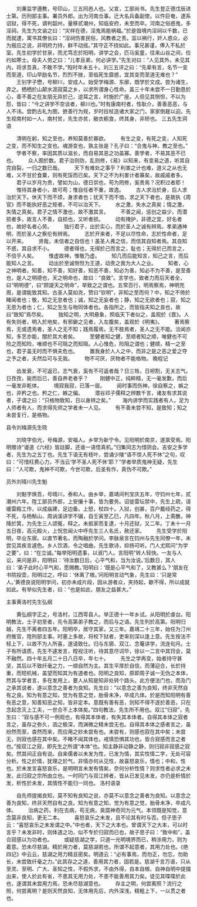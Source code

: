 <!-- { "loadSidebar": true } -->
　　刘秉监字遵教，号印山，三五同邑人也。父宣，工部尚书。先生登正德戊辰进士第。历刑部主事。署员外郎。出为河南佥事。迁大名兵备副使。以忤巨奄，逮系诏狱，得不死，谪判韶州，量移贰潮州，知临安府，未至而卒。河南之俗惑鬼，多淫祠，先生为文谕之曰：“灾祥在德，淫鬼焉能祸福。”於是毁境内淫祠以千数，已而就逮，寓书其僚长曰：“淫祠伤害民俗，风教者之责。监以祸行，奸人惑众，必为报应之说，非明府力持，鲜不动摇。”其守正不挠如此。事兄甚谨，俸入不私於室。先生初学於甘泉，而尤笃志於阳明，讲学之会，匹马奚童，往来山谷之间，俭约如寒士。母夫人劳之曰：“儿孝且弟，何必讲学。”先生对曰：“人见其外，未见其内，将求吾真，不敢不学。”殁时年未五十。刘三五评之曰：“先辈有言，名节一变而至道，印山早励名节，烈烈不挫，至临死生靡惑，宜其变而至道无难也？”
　　王钊字子懋，号柳川，安成人。始受学梅源、东廓，既学於文成。尝为诸生，弃之。栖栖於山颠水涯寂莫之乡，以求所谓身心性命。盖三十年未尝不一日勤恳於心，善不善之在友朋无异於己，逆耳之言，时施於广座。人但见其恻怛，不以为怨，皆曰：“今之讲学不空谈者，柳川也。”时有康南村者，性耿介，善善恶恶，与人不讳。尝酌古礼为图，摭善行为规，岁时拄杖造诸大家之门，家家倒屣以迎。先生视南村如一人，南村贫，先生亦贫，敝衣粝食，终其身，非矫也。
三五先生洞语

　　清明在躬，知之至也，养知莫善於寡欲。
　　有生之变，有死之变，人知死之变，而不知生之变也。魂游变也，孰主张是？孔子曰：“合鬼与神，教之至也。”
　　学者不察，率因其质以滋长，而自易其恶之功盖寡。善学者，不易其恶不已也。
　　众人囿於数。君子治则防，乱则修，《易》以知来，有变易之道，听其自完自裂，一归之数已哉。
　　天下有难处之事乎？利害之计也难，道义之从也无难，义不甘於食粟，则有死馁而已矣。天下之不为利害计者寡矣，故戚戚者多。
　　君子以岁月为贵，譬如为山，德日崇也，苟为罔修，奚贵焉？况积过者耶！
　　惟待其身者小，故可苟；惟自任者不重，故逸。
　　古人求治於身，后人求治於天下。休天下而不烦，身求者也；扰天下而不恤，求之天下者也，是故执《周官》而不能执好恶之矩者，不可以治天下。
　　水之激，失水之真矣；情之激，失情之真矣。君子之情不激也，故不激其言。
　　不善之闻，惩创之益少，而潜损者多，故言人不善，自损也，又听者损。
　　动有掩护，非德之宜，好名者也，故好名者心劳。
　　独行君子，出於实心，而於圣人之诚有辨焉。孝弟通神明，而於圣人之察伦有辨焉。
　　志於开来者，不足以尽性命，志於性命者，足以开来。
　　贤哉，未信者之自信也！虽圣人弗之信，而信其自知者焉。其自知不惑，其自求不小。
　　德者得也，无得於己而言之，耻也；无得於己而言之，不信乎人矣。
　　惟虚故神，惟敬乃虚。
　　知几而后能知言，知己之言，而后能知人之言。
　　动出於至诚恻怛为王道，动责之我为大人之业。
　　知者，心之神明者。知善，知不善，知好善，知恶不善，知必为善，知必不为不善，是至善也，是人之明德也，天之明命也，故曰：“良致”。言学也，致者力而后天者全，曰“明明德”，曰“顾諟天之明命”，举致之之谓也。五常百行，明焉察焉，神明充周，是谓能致其知。古圣人莫如尧，赞曰“钦明”，非知之至而何？中，知之不倚於睹闻者也；敬，知之无怠者也；诚，知之无妄者也；静，知之无欲者也；寂，知之无思为者也；仁，知之生生与物同体者也。各指所之，而皆指夫知之良也，故曰“致知”焉尽矣。
　　独知之明，大明悬象，照临天下者似之，盖观於《晋》。人有失则者，明入於地矣，有邪僻之见者，入左腹矣，盖观於《明夷》。
　　著焉察焉，无或遗焉者，圣人之无不知；践焉履焉，无不胜焉者，圣人之无不能。洽闻亦知，多艺亦能，闇於其大者矣。
　　至健者知之健，至顺者知之顺，唯健也不可险之而知险，唯顺也不可阻之而知阻。人心惟危，险阻之谓也；健顺，精一之至也，君子盖无时而不惧夫危也。
　　置我身於人人之中，而非之是之恶之爱之夺之予之者，夫然后可与无我。
　　物不可厌，厌物者不能格物。
晚程记

　　齿发衰，不可返已，志气衰，奚有不可返者哉？日三牲，日袒割，无关志气。日孜孜，毙而后已，善自养老者乎？
　　刚健中正，纯粹精，无一毫发歉，而后一毫发非乾体。
　　境寂我寂，已落一层。
　　阅时事而伤神，徐自察之，嫉之也，非矜之也。矜之仁，嫉之偏。
　　潜谷邓子儒释之辨数千言，诸友有求其说者，子谓之曰：“只格物致知，日以身辨之矣。”
　　海内讲学而实践者有人，足为人师者有人，而求得先师之学者未一人见。
　　有不善未尝不知，是致知；知之未尝复行，是格物。

县令刘梅源先生晓

　　刘晓字伯光，号梅源，安福人。乡举为新宁令。见阳明於南京，遂禀受焉。阳明赠诗“谩道《六经》皆註脚，还谁一语悟真机。”归集同志为惜阴会。吉安之多学者，先生为之五丁也。先生下语无有枝叶，尝诵少陵“语不惊人死不休”之句，叹曰：“可惜枉费心力，不当云‘学不圣人死不休’耶？”学者举质鬼神无疑，先生曰：“人可欺，鬼神不可欺，今世可欺，后圣有作，真伪不可欺。”

员外刘晴川先生魁

　　刘魁字焕吾，号晴川，泰和人。由乡举，嘉靖间判宝庆五年，守钧州七年，贰潮州六年。陞工部员外郎，上安攘十事，皆为要务。诏徙雷坛禁中，先生上疏，请缓雷殿工作，以成庙建，足边备。上怒，杖四十。入狱，创甚，百户戴经药之，得不死，与杨斛山、周讷溪讲学不辍，自壬寅至乙巳，凡四年。秋八月，上斋醮，神降於箕，为先生三人颂冤，释之。未抵家而复逮，十月还狱，又二年。丁未十一月五日夜，高元殿火，上怳忽闻火中呼先生三人名氏，赦还家。
　　先生受学於阳明，卒业东廓。以直节著名，而陶融於学问。李脉泉言在钧州与先生同僚一年，未尝见其疾言遽色。乡人饮酒，令之唱曲，先生歌诗，抑扬可听。门人尤熙问“为学之要”，曰：“在立诚。”每举阳明遗事，以淑门人。言阳明“转人轻快。一友与人讼，来问是非，阳明曰：‘待汝数日后，心平气和，当为汝说。’后数日，其人曰：‘弟子此时心平气和，愿赐教。’阳明曰：‘既是心平气和了，又教甚么？’朋友在书院投壶，阳明过之，呼曰：‘休离了根。’问阳明言动气象，先生曰：‘只是常人。’黄德良说阳明学问，初亦未成片段，因从游者众，夹持起，歇不得，所以成就如此。有举似先生者，曰：“也是如此，朋友之益甚大。”

主事黄洛村先生弘纲

　　黄弘纲字正之，号洛村，江西雩县人。举正德十一年乡试。从阳明於虔台。阳明教法，士子初至者，先令高第弟子教之，而后与之语。先生列於高第。阳明归越，先生不离者四五年。阳明卒，居守其家，又三年。嘉靖二十三年，始任为汀州府推官，陞刑部主事。时塞上多故，将校下狱者，吏率刻深以逢上意。先生按法不轻上下，以故不为人所喜，遂请致仕。归与东廓、双江、念菴讲学，流连旬月。士子有所请质，先生不遽发言，瞠视注听，待其意尽词毕，徐以一二言中其窍会，莫不融然。四十年五月二十日八日卒，年七十。
　　先生之学再变，始者持守甚坚，其后以不致纤毫之力，一顺自然为主。其生平厚於自信，而薄迎合，长於持重，而短机械，盖望而知其为有道者也。阳明之良知，原即周子诚一无伪之本体，然其与学者言，多在发用上，要人从知是知非处转个路头。此方便法门也，而及门之承其说者，遂以意念之善者为良知。先生曰：“以意念之善为良知，终非天然自有之良。知为有意之知，觉为有意之觉，胎骨未净，卒成凡体。於是而知阳明有善有恶之意，知善知恶之知，皆非定本。意既有善有恶，则知不得不逐於善恶，只在念起念灭上工夫，一世合不上本体矣。”四句教法，先生所不用也。双江“归寂”，先生曰：“寂与感不可一例观也，有得其本体者，有失其本体者。自得其本体之寂者言之，虽存之弥久，涵之极深，而渊微之精未尝无也。自得其本体之感者言之，虽纷然而至，杳然而来，而应用之妙未尝有也。未尝有，则感也寂在其中矣；未尝无，则寂也感在其中矣。不睹不闻其体也，戒慎恐惧其功也，皆合寂感而言之者也。”按双江之寂，即先生之所谓“本体”也。知主静非动静之静，则归寂非寂感之寂矣。然其间正自有说。自来儒者以未发为性，已发为情，其实性情二字，无处可容分析。性之於情，犹理之於气，非情亦何从见性，故喜怒哀乐，情也；中和，性也。於未发言喜怒哀乐，是明明言未发有情矣，奈何分析性情？则求性者必求之未发，此归寂之宗所由立也。一时同门与双江辨者，皆从已发见未发，亦仍是析情於发，析性於未发，其情性不能归一同也。
洛村语录

　　自先师提揭良知，莫不知有良知之说，亦莫不以意念之善者为良知。以意念之善为良知，终非天然自有之良。知为有意之知，觉为有意之觉，胎骨未净，卒成凡体。
　　治病之药，利在去病，苟无病，臭腐神奇同为元气。本领既是知觉，意念莫非良知，更无二本。
　　喜怒哀乐之未发，且不论其有时与否。但子思子云：“喜怒哀乐之未发谓之中。”中也者，天下之大本也。曾谓天下之大本，可以时言乎？未发非时，则体道之功，似不专於归寂而已也，故子思子曰：“致中和”，盖合寂感以为功者也。
　　或疑慈湖之学，只道一光明境界而已，稍涉用力，则为着意。恐未尽慈湖。精於用力者，莫慈湖若也，所谓不起意者，其用力处也。《绝四记》中云云，慈湖之用力精且密矣。明道云：“必有事焉，而勿正，勿忘，勿助长，未尝致纤毫之力。”此其存之之道，善用其力者，固若是。慈湖千言万语，只从至灵、至明、广大、圣知之性，不假外求，不由外得，自本自根、自神自明中提掇出来，使人於此有省，不患其无用力处，不患不能善用其力矣。徒见其喋喋於此也，遂谓其未尝用力焉，恐未尽慈湖意也。
　　存主之明，何尝离照？流行之照，何尝离明？是则天然良知，无体用先后，内外深浅，精粗上下，一以贯之者也。
